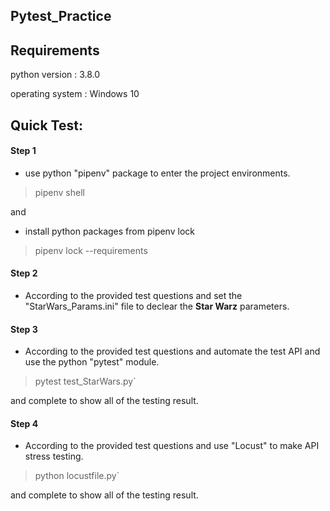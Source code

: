 Pytest_Practice
---

Requirements
---
python version : 3.8.0

operating system : Windows 10




Quick Test:
---

#### Step 1

+ use python "pipenv" package to enter the project environments.

>pipenv shell

and

+ install python packages from pipenv lock

>pipenv lock --requirements

#### Step 2

+ According to the provided test questions and set the "StarWars_Params.ini" file to declear the **Star Warz** parameters.

#### Step 3

+ According to the provided test questions and automate the test API and use the python "pytest" module.

>pytest test_StarWars.py`

and complete to show all of the testing result.

#### Step 4

+ According to the provided test questions and use "Locust" to make API stress testing.

>python locustfile.py`

and complete to show all of the testing result.